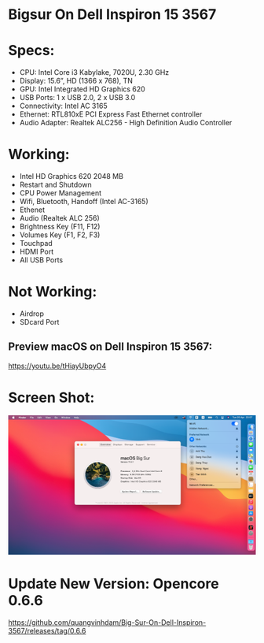 # Bigsur On Dell Inspiron 15 3567

# Specs:
- CPU:	Intel Core i3 Kabylake, 7020U, 2.30 GHz
- Display: 15.6”, HD (1366 x 768), TN
- GPU: Intel Integrated HD Graphics 620
- USB Ports:	1 x USB 2.0, 2 x USB 3.0
- Connectivity: Intel AC 3165
- Ethernet: RTL810xE PCI Express Fast Ethernet controller
- Audio Adapter: Realtek ALC256 - High Definition Audio Controller

# Working:
- Intel HD Graphics 620 2048 MB
- Restart and Shutdown
- CPU Power Management
- Wifi, Bluetooth, Handoff (Intel AC-3165)
- Ethenet 
- Audio (Realtek ALC 256)
- Brightness Key (F11, F12)
- Volumes Key (F1, F2, F3)
- Touchpad
- HDMI Port
- All USB Ports

# Not Working:
- Airdrop
- SDcard Port

## Preview macOS on Dell Inspiron 15 3567:
https://youtu.be/tHiayUbpyO4

# Screen Shot:
![macOSBigSur](./images/macOSBigSur.png)



# Update New Version: Opencore 0.6.6
https://github.com/quangvinhdam/Big-Sur-On-Dell-Inspiron-3567/releases/tag/0.6.6
